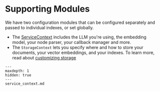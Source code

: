 # Supporting Modules

We have two configuration modules that can be configured separately and passed to individual indexes, or set globally.

- The [ServiceContext](service_context.md) includes the LLM you're using, the embedding model, your node parser, your callback manager and more.
- The `StorageContext` lets you specify where and how to store your documents, your vector embeddings, and your indexes. To learn more, read about [customizing storage](/module_guides/storing/customization.md)

```{toctree}
---
maxdepth: 1
hidden: true
---
service_context.md
```
